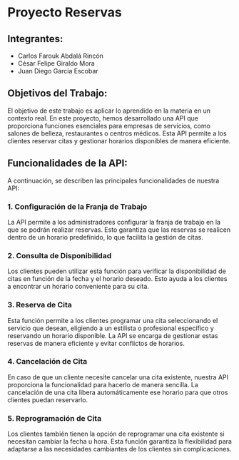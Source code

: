 # Proyecto Reservas

## Integrantes:
- Carlos Farouk Abdalá Rincón
- César Felipe Giraldo Mora
- Juan Diego García Escobar

## Objetivos del Trabajo:
El objetivo de este trabajo es aplicar lo aprendido en la materia en un contexto real. En este proyecto, hemos desarrollado una API que proporciona funciones esenciales para empresas de servicios, como salones de belleza, restaurantes o centros médicos. Esta API permite a los clientes reservar citas y gestionar horarios disponibles de manera eficiente.

## Funcionalidades de la API:
A continuación, se describen las principales funcionalidades de nuestra API:

### 1. Configuración de la Franja de Trabajo
La API permite a los administradores configurar la franja de trabajo en la que se podrán realizar reservas. Esto garantiza que las reservas se realicen dentro de un horario predefinido, lo que facilita la gestión de citas.

### 2. Consulta de Disponibilidad
Los clientes pueden utilizar esta función para verificar la disponibilidad de citas en función de la fecha y el horario deseado. Esto ayuda a los clientes a encontrar un horario conveniente para su cita.

### 3. Reserva de Cita
Esta función permite a los clientes programar una cita seleccionando el servicio que desean, eligiendo a un estilista o profesional específico y reservando un horario disponible. La API se encarga de gestionar estas reservas de manera eficiente y evitar conflictos de horarios.

### 4. Cancelación de Cita
En caso de que un cliente necesite cancelar una cita existente, nuestra API proporciona la funcionalidad para hacerlo de manera sencilla. La cancelación de una cita libera automáticamente ese horario para que otros clientes puedan reservarlo.

### 5. Reprogramación de Cita
Los clientes también tienen la opción de reprogramar una cita existente si necesitan cambiar la fecha u hora. Esta función garantiza la flexibilidad para adaptarse a las necesidades cambiantes de los clientes sin complicaciones.
